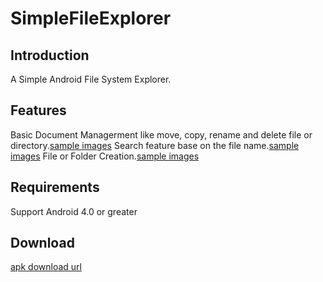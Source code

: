 SimpleFileExplorer
========================
## Introduction ##
A Simple Android File System Explorer.

## Features ##
Basic Document Managerment like move, copy, rename and delete file or directory.[sample images]()
Search feature base on the file name.[sample images]()
File or Folder Creation.[sample images]()

## Requirements ##
Support Android 4.0 or greater

## Download ##
[apk download url](https://github.com/yeyu456/Android/blob/master/SimpleFileExplorer/bin/SimpleFileExplorer.apk?raw=true)
